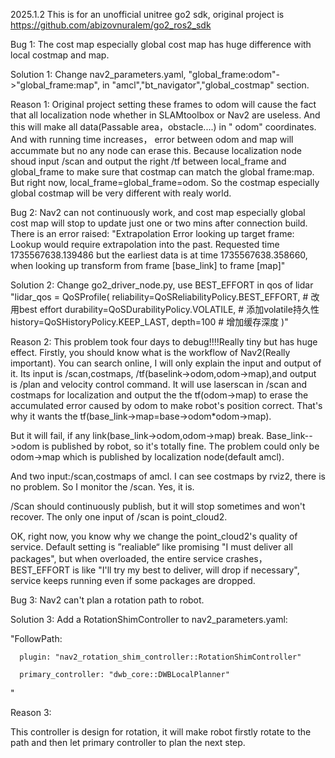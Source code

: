 2025.1.2
This is for an unofficial unitree go2 sdk, original project is https://github.com/abizovnuralem/go2_ros2_sdk


Bug 1:
  The cost map especially global cost map has huge difference with local costmap and map.

  
Solution 1:
  Change nav2_parameters.yaml, "global_frame:odom"->"global_frame:map", in "amcl","bt_navigator","global_costmap" section.




  
Reason 1: 
  Original project setting these frames to odom will cause the fact that all localization node whether in SLAMtoolbox or Nav2 are useless. And this will make all data(Passable area，obstacle....) in " odom" coordinates. And with running time increases， error between odom and map will accummate but no any node can erase this. Because localization node shoud input /scan and output the right /tf between local_frame and global_frame to make sure that costmap can match the global frame:map. But right now, local_frame=global_frame=odom. So the costmap especially global costmap will be very different with realy world.

  
Bug 2:
  Nav2 can not continuously work, and cost map especially global cost map will stop to update just one or two mins after connection build. There is an error raised:
  "Extrapolation Error looking up target frame: Lookup would require extrapolation into the past. Requested time 1735567638.139486 but the earliest data is at time 1735567638.358660, when looking up transform from frame [base_link] to frame [map]"


Solution 2:
  Change go2_driver_node.py, use BEST_EFFORT in qos of lidar
"lidar_qos = QoSProfile(
    reliability=QoSReliabilityPolicy.BEST_EFFORT,  # 改用best effort
    durability=QoSDurabilityPolicy.VOLATILE,       # 添加volatile持久性
    history=QoSHistoryPolicy.KEEP_LAST,
    depth=100                                      # 增加缓存深度
)"


Reason 2:
  This problem took four days to debug!!!!Really tiny but has huge effect. Firstly, you should know what is the workflow of Nav2(Really important). You can search online, I will only explain the input and output of it. Its input is /scan,costmaps, /tf(baselink->odom,odom->map),and output is /plan and velocity control command.  It will use laserscan in /scan and costmaps for localization and output the the tf(odom->map) to erase the accumulated error caused by odom to make robot's position correct. That's why it wants the tf(base_link->map=base->odom*odom->map). 
  
  But it will fail, if any link(base_link->odom,odom->map) break. Base_link-->odom is published by robot, so it's totally fine. The problem could only be odom->map which is published by localization node(default amcl). 
  
  And two input:/scan,costmaps of amcl. I can see costmaps by rviz2, there is no problem. So I monitor the /scan. Yes, it is.
  
  /Scan should continuously publish, but it will stop sometimes and won't recover. The only one input of /scan is point_cloud2.
  
  OK, right now, you know why we change the point_cloud2's quality of service. Default setting is ”realiable“ like promising "I must deliver all packages", but when overloaded, the entire service crashes，BEST_EFFORT is like "I'll try my best to deliver, will drop if necessary", service keeps running even if some packages are dropped.






  
Bug 3: Nav2 can't plan a rotation path to robot.

Solution 3:
  Add a RotationShimController to nav2_parameters.yaml:
  
  "FollowPath:
  
      plugin: "nav2_rotation_shim_controller::RotationShimController"
      
      primary_controller: "dwb_core::DWBLocalPlanner"
      
  "
  
Reason 3:

  This controller is design for rotation, it will make robot firstly rotate to the path and then let primary controller to plan the next step.

  
       
  
  



